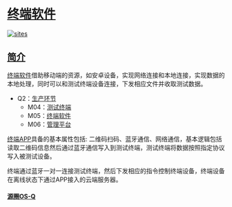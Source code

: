 ﻿# [终端软件](https://github.com/OS-Q/M05)

[![sites](http://182.61.61.133/link/resources/OSQ.png)](http://www.OS-Q.com)
## [简介](https://github.com/OS-Q/M05/wiki)

[终端软件](https://github.com/OS-Q/M05)借助移动端的资源，如安卓设备，实现网络连接和本地连接，实现数据的本地处理，同时可以和测试终端设备连接，下发相应文件并收取测试数据。

* Q2：[生产环节](https://github.com/OS-Q/Q2)
    * M04：[测试终端](https://github.com/OS-Q/M04)
    * M05：[终端软件](https://github.com/OS-Q/M05)
    * M06：[管理平台](https://github.com/OS-Q/M06)


[终端APP](https://github.com/OS-Q/M05)具备的基本属性包括: 二维码扫码、蓝牙通信、网络通信，基本逻辑包括读取二维码信息然后通过蓝牙通信写入到测试终端，测试终端将数据按照指定协议写入被测试设备。

终端通过蓝牙一对一连接测试终端，然后下发相应的指令控制终端设备，终端设备在离线状态下通过APP接入的云端服务器。

#### [源圈OS-Q](http://www.OS-Q.com)

